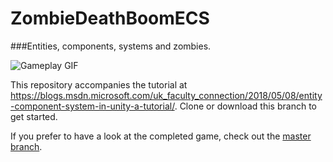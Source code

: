 # ZombieDeathBoomECS
###Entities, components, systems and zombies.

![Gameplay GIF](https://msdnshared.blob.core.windows.net/media/2018/05/clip_image005_thumb.gif)

This repository accompanies the tutorial at <https://blogs.msdn.microsoft.com/uk_faculty_connection/2018/05/08/entity-component-system-in-unity-a-tutorial/>.
Clone or download this branch to get started.

If you prefer to have a look at the completed game, check out the [master branch](https://github.com/colonelsalt/ZombieDeathBoomECS).
